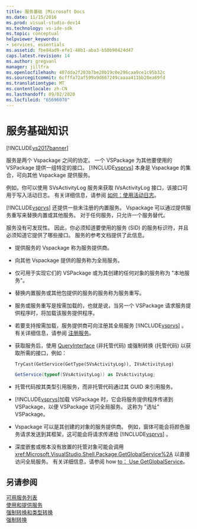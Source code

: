 ```yaml
---
title: 服务基础 |Microsoft Docs
ms.date: 11/15/2016
ms.prod: visual-studio-dev14
ms.technology: vs-ide-sdk
ms.topic: conceptual
helpviewer_keywords:
- services, essentials
ms.assetid: fbe84ad9-efe1-48b1-aba3-b50b90424d47
caps.latest.revision: 14
ms.author: gregvanl
manager: jillfra
ms.openlocfilehash: 407dda2f203b7be20b19c0e296caa9ce1c95b32c
ms.sourcegitcommit: 6cfffa72af599a9d667249caaaa411bb28ea69fd
ms.translationtype: MT
ms.contentlocale: zh-CN
ms.lasthandoff: 09/02/2020
ms.locfileid: "65696070"
---
```

# <a name="service-essentials"></a>服务基础知识
[!INCLUDE[vs2017banner](../../includes/vs2017banner.md)]

服务是两个 Vspackage 之间的协定。 一个 VSPackage 为其他要使用的 VSPackage 提供一组特定的接口。 [!INCLUDE[vsprvs](../../includes/vsprvs-md.md)] 本身是 Vspackage 的集合，可向其他 Vspackage 提供服务。  
  
 例如，你可以使用 SVsActivityLog 服务来获取 IVsActivityLog 接口，该接口可用于写入活动日志。 有关详细信息，请参阅 [如何：使用活动日志](../../extensibility/how-to-use-the-activity-log.md)。  
  
 [!INCLUDE[vsprvs](../../includes/vsprvs-md.md)] 还提供一些未注册的内置服务。 Vspackage 可以通过提供服务重写来替换内置或其他服务。 对于任何服务，只允许一个服务替代。  
  
 服务没有可发现性。 因此，你必须知道要使用的服务 (SID) 的服务标识符，并且必须知道它提供了哪些接口。 服务的参考文档提供了此信息。  
  
- 提供服务的 Vspackage 称为服务提供商。  
  
- 向其他 Vspackage 提供的服务称为全局服务。  
  
- 仅可用于实现它们的 VSPackage 或为其创建的任何对象的服务称为 "本地服务"。  
  
- 替换内置服务或其他包提供的服务的服务称为服务重写。  
  
- 服务或服务重写是按需加载的，也就是说，当另一个 VSPackage 请求服务提供程序时，将加载该服务提供程序。  
  
- 若要支持按需加载，服务提供商可向注册其全局服务 [!INCLUDE[vsprvs](../../includes/vsprvs-md.md)] 。 有关详细信息，请参阅 [注册服务](../../misc/registering-services.md)。  
  
- 获取服务后，使用 [QueryInterface](https://msdn.microsoft.com/library/62fce95e-aafa-4187-b50b-e6611b74c3b3) (非托管代码) 或强制转换 (托管代码) 以获取所需的接口，例如：  
  
    ```vb  
    TryCast(GetService(GetType(SVsActivityLog)), IVsActivityLog)  
    ```  
  
    ```csharp  
    GetService(typeof(SVsActivityLog)) as IVsActivityLog;  
  
    ```  
  
- 托管代码按其类型引用服务，而非托管代码通过其 GUID 来引用服务。  
  
- [!INCLUDE[vsprvs](../../includes/vsprvs-md.md)]加载 VSPackage 时，它会将服务提供程序传递到 VSPackage，以便 VSPackage 访问全局服务。 这称为 "选址" VSPackage。  
  
- Vspackage 可以是其创建的对象的服务提供商。 例如，窗体可能会将颜色服务请求发送到其框架，这可能会将请求传递给 [!INCLUDE[vsprvs](../../includes/vsprvs-md.md)] 。  
  
- 深度嵌套或根本没有放置的托管对象可能会调用 <xref:Microsoft.VisualStudio.Shell.Package.GetGlobalService%2A> 以直接访问全局服务。 有关详细信息，请参阅 how [to： Use GetGlobalService](../../misc/how-to-use-getglobalservice.md)。  
  
## <a name="see-also"></a>另请参阅  
 [可用服务列表](../../extensibility/internals/list-of-available-services.md)   
 [使用和提供服务](../../extensibility/using-and-providing-services.md)   
 [强制转换和类型转换](https://msdn.microsoft.com/library/568df58a-d292-4b55-93ba-601578722878)   
 [强制转换](https://msdn.microsoft.com/library/3dbeb06e-2f4b-4693-832d-624bc8ec95de)
